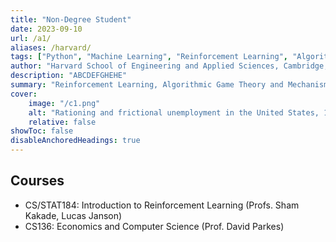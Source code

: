 ```yaml
---
title: "Non-Degree Student" 
date: 2023-09-10
url: /a1/
aliases: /harvard/
tags: ["Python", "Machine Learning", "Reinforcement Learning", "Algorithmic Game Theory", "Agent Based Models"]
author: "Harvard School of Engineering and Applied Sciences, Cambridge, MA"
description: "ABCDEFGHEHE" 
summary: "Reinforcement Learning, Algorithmic Game Theory and Mechanism Design, Agent Based Models" 
cover:
    image: "/c1.png"
    alt: "Rationing and frictional unemployment in the United States, 1964–2009"
    relative: false
showToc: false
disableAnchoredHeadings: true
---
```


## Courses
+ CS/STAT184: Introduction to Reinforcement Learning (Profs. Sham Kakade, Lucas Janson)
+ CS136: Economics and Computer Science (Prof. David Parkes)